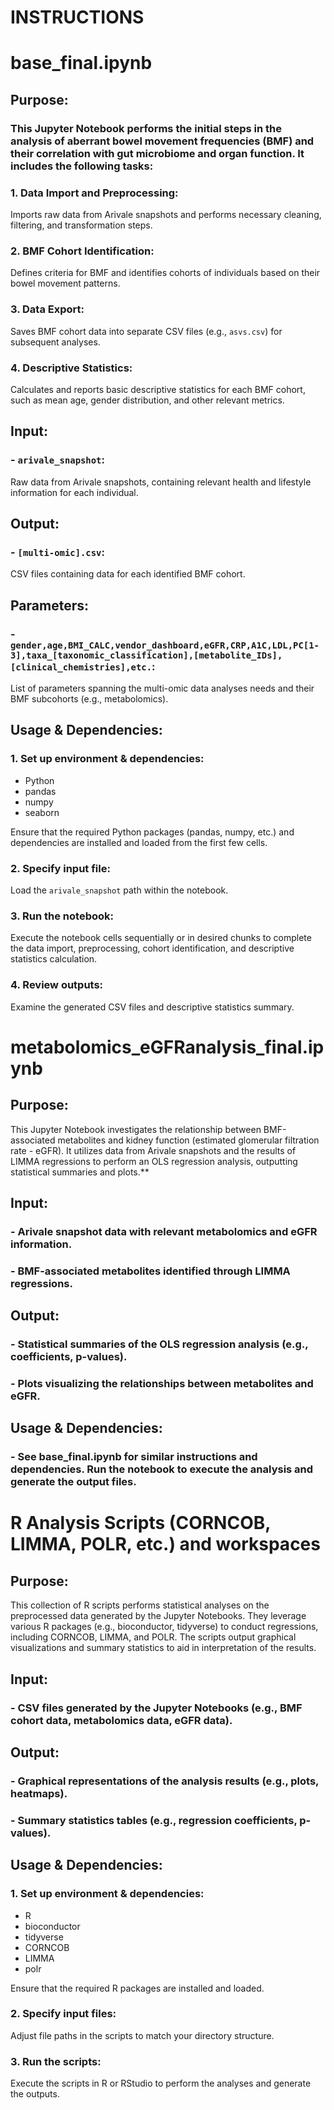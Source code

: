 # INSTRUCTIONS

# base_final.ipynb

## Purpose:
### This Jupyter Notebook performs the initial steps in the analysis of aberrant bowel movement frequencies (BMF) and their correlation with gut microbiome and organ function. It includes the following tasks:
### 1.  Data Import and Preprocessing: 
Imports raw data from Arivale snapshots and performs necessary cleaning, filtering, and transformation steps.
### 2.  BMF Cohort Identification: 
Defines criteria for BMF and identifies cohorts of individuals based on their bowel movement patterns.
### 3.  Data Export: 
Saves BMF cohort data into separate CSV files (e.g., `asvs.csv`) for subsequent analyses.
### 4.  Descriptive Statistics:
Calculates and reports basic descriptive statistics for each BMF cohort, such as mean age, gender distribution, and other relevant metrics.

## Input:
### - `arivale_snapshot`: 
Raw data from Arivale snapshots, containing relevant health and lifestyle information for each individual.

## Output:
### - `[multi-omic].csv`: 
CSV files containing data for each identified BMF cohort.

## Parameters:
### - `gender,age,BMI_CALC,vendor_dashboard,eGFR,CRP,A1C,LDL,PC[1-3],taxa_[taxonomic_classification],[metabolite_IDs],[clinical_chemistries],etc.`: 
List of parameters spanning the multi-omic data analyses needs and their BMF subcohorts (e.g., metabolomics).

## Usage & Dependencies:
### 1.  Set up environment & dependencies:
- Python 
- pandas
- numpy
- seaborn

Ensure that the required Python packages (pandas, numpy, etc.) and dependencies are installed and loaded from the first few cells.
### 2. Specify input file:
Load the `arivale_snapshot` path within the notebook.
### 3. Run the notebook: 
Execute the notebook cells sequentially or in desired chunks to complete the data import, preprocessing, cohort identification, and descriptive statistics calculation.
### 4.  Review outputs: 
Examine the generated CSV files and descriptive statistics summary.

# metabolomics_eGFRanalysis_final.ipynb

## Purpose:
This Jupyter Notebook investigates the relationship between BMF-associated metabolites and kidney function (estimated glomerular filtration rate - eGFR). It utilizes data from Arivale snapshots and the results of LIMMA regressions to perform an OLS regression analysis, outputting statistical summaries and plots.**
## Input:
### - Arivale snapshot data with relevant metabolomics and eGFR information.
### - BMF-associated metabolites identified through LIMMA regressions.
## Output:
### - Statistical summaries of the OLS regression analysis (e.g., coefficients, p-values).
### - Plots visualizing the relationships between metabolites and eGFR.
## Usage & Dependencies:
### - See base_final.ipynb for similar instructions and dependencies. Run the notebook to execute the analysis and generate the output files.

# R Analysis Scripts (CORNCOB, LIMMA, POLR, etc.) and workspaces

## Purpose:
This collection of R scripts performs statistical analyses on the preprocessed data generated by the Jupyter Notebooks. They leverage various R packages (e.g., bioconductor, tidyverse) to conduct regressions, including CORNCOB, LIMMA, and POLR. The scripts output graphical visualizations and summary statistics to aid in interpretation of the results.

## Input:
### - CSV files generated by the Jupyter Notebooks (e.g., BMF cohort data, metabolomics data, eGFR data).

## Output:
### - Graphical representations of the analysis results (e.g., plots, heatmaps).
### - Summary statistics tables (e.g., regression coefficients, p-values).

## Usage & Dependencies:
### 1. Set up environment & dependencies:
- R
- bioconductor
- tidyverse
- CORNCOB
- LIMMA
- polr

Ensure that the required R packages are installed and loaded.
### 2. Specify input files:
Adjust file paths in the scripts to match your directory structure.
### 3. Run the scripts:
Execute the scripts in R or RStudio to perform the analyses and generate the outputs.



